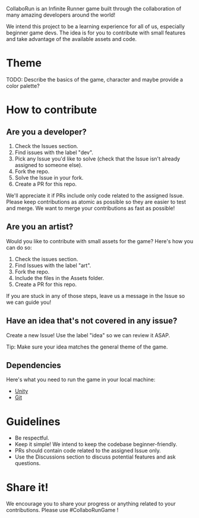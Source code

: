 CollaboRun is an Infinite Runner game built through the collaboration of many amazing developers around the world!

We intend this project to be a learning experience for all of us, especially beginner game devs. The idea is for you to contribute with small features and take advantage of the available assets and code.

# Theme

TODO: Describe the basics of the game, character and maybe provide a color palette?

# How to contribute

## Are you a developer?

1. Check the Issues section.
2. Find issues with the label "dev".
3. Pick any Issue you'd like to solve (check that the Issue isn't already assigned to someone else).
4. Fork the repo.
5. Solve the Issue in your fork.
6. Create a PR for this repo.

We'll appreciate it if PRs include only code related to the assigned Issue. Please keep contributions as atomic as possible so they are easier to test and merge. We want to merge your contributions as fast as possible!

## Are you an artist?

Would you like to contribute with small assets for the game? Here's how you can do so:

1. Check the issues section.
2. Find Issues with the label "art".
3. Fork the repo.
4. Include the files in the Assets folder.
5. Create a PR for this repo.

If you are stuck in any of those steps, leave us a message in the Issue so we can guide you!

## Have an idea that's not covered in any issue?

Create a new Issue! Use the label "idea" so we can review it ASAP.

Tip: Make sure your idea matches the general theme of the game.

## Dependencies
Here's what you need to run the game in your local machine:
- [Unity](https://unity.com/download)
- [Git](https://git-scm.com/downloads)


# Guidelines

- Be respectful.
- Keep it simple! We intend to keep the codebase beginner-friendly.
- PRs should contain code related to the assigned Issue only.
- Use the Discussions section to discuss potential features and ask questions.

# Share it!

We encourage you to share your progress or anything related to your contributions. Please use #CollaboRunGame !
